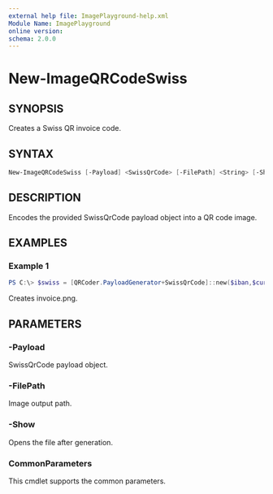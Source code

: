 ```yaml
---
external help file: ImagePlayground-help.xml
Module Name: ImagePlayground
online version:
schema: 2.0.0
---
```


# New-ImageQRCodeSwiss

## SYNOPSIS
Creates a Swiss QR invoice code.

## SYNTAX
```powershell
New-ImageQRCodeSwiss [-Payload] <SwissQrCode> [-FilePath] <String> [-Show] [<CommonParameters>]
```

## DESCRIPTION
Encodes the provided SwissQrCode payload object into a QR code image.

## EXAMPLES
### Example 1
```powershell
PS C:\> $swiss = [QRCoder.PayloadGenerator+SwissQrCode]::new($iban,$currency,$cred,$ref);New-ImageQRCodeSwiss -Payload $swiss -FilePath .\invoice.png
```
Creates invoice.png.

## PARAMETERS
### -Payload
SwissQrCode payload object.
### -FilePath
Image output path.
### -Show
Opens the file after generation.
### CommonParameters
This cmdlet supports the common parameters.
